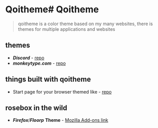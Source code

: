# Qoitheme# Qoitheme


> qoitheme is a color theme based on my many websites, there is themes for multiple applications and websites  
  
## themes
- **_Discord_** - [repo](https://github.com/venqoi/qoitheme/tree/master/discord)
- **_monkeytype.com_**  - [repo](https://github.com/venqoi/qoitheme/tree/master/monkeytype)
  
## things built with qoitheme
- Start page for your browser themed like  - [repo](https://github.com/venqoi/qoitheme/tree/master/startpage)

## rosebox in the wild
- **_Firefox_**/**_Floorp_** **Theme** - [Mozilla Add-ons link](https://addons.mozilla.org/en-CA/firefox/addon/qoitheme/)